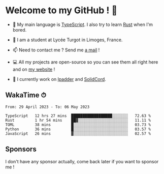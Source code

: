 # Welcome to my GitHub ! 🌃

- 🔭 My main language is [TypeScript](https://www.typescriptlang.org/). I also try to learn [Rust](https://www.rust-lang.org/) when I'm bored. 

- 🌱 I am a student at Lycée Turgot in Limoges, France.

- 📫 Need to contact me ? Send me <a href="mailto:mikkel@milescode.dev">a mail</a> !

- 💻 All my projects are open-source so you can see them all right here and on <a href="https://www.vexcited.ml">my website</a> !

- 👀 I currently work on [lpadder](https://github.com/Vexcited/lpadder) and [SolidCord](https://github.com/Vexcited/SolidCord).

## WakaTime ⏱

<!--START_SECTION:waka-->

```text
From: 29 April 2023 - To: 06 May 2023

TypeScript   12 hrs 27 mins  ██████████████████░░░░░░░   72.63 %
Rust         1 hr 54 mins    ██▓░░░░░░░░░░░░░░░░░░░░░░   11.11 %
TOML         38 mins         █░░░░░░░░░░░░░░░░░░░░░░░░   03.73 %
Python       36 mins         █░░░░░░░░░░░░░░░░░░░░░░░░   03.57 %
JavaScript   26 mins         ▓░░░░░░░░░░░░░░░░░░░░░░░░   02.57 %
```

<!--END_SECTION:waka-->

## Sponsors

I don't have any sponsor actually, come back later if you want to sponsor me !
